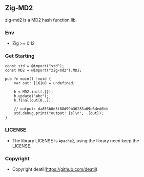 ## Zig-MD2 

zig-md2 is a MD2 hash function lib.


### Env

 - Zig >= 0.12


### Get Starting

~~~zig
const std = @import("std");
const MD2 = @import("zig-md2").MD2;

pub fn main() !void {
    var out: [16]u8 = undefined;
    
    h = MD2.init(.{});
    h.update("abc");
    h.final(out[0..]);
    
    // output: da853b0d3f88d99b30283a69e6ded6bb
    std.debug.print("output: {s}\n", .{out});
}
~~~


### LICENSE

*  The library LICENSE is `Apache2`, using the library need keep the LICENSE.


### Copyright

*  Copyright deatil(https://github.com/deatil).
